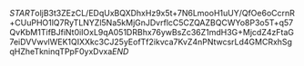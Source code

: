 $START$oljB3t3ZEzCL/EDqUxBQXDhxHz9x5t+7N6LmooH1uUY/QfOe6oCcrnR+CUuPHO1lQ7RyTLNYZl5Na5kMjGnJDvrflcC5CZQAZBQCWYo8P3o5T+q57QvKbM1TifBJfiNt0iIOxL9qA051DRBhx76ywBsZc36Z1mdH3G+MjcdZ4zFtaG7eiDVVwvlWEK1QIXXkc3CJ25yEofTf2ikvca7KvZ4nPNtwcsrLd4GMCRxhSgqHZheTkninqTPpF0yxDvxa$END$